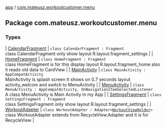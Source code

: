 [app](../index.md) / [com.mateusz.workoutcustomer.menu](./index.md)

## Package com.mateusz.workoutcustomer.menu

### Types

| [CalendarFragment](-calendar-fragment/index.md) | `class CalendarFragment : Fragment`<br>class CalendarFragment only show layout R.layout.fragment_settings |
| [HomeFragment](-home-fragment/index.md) | `class HomeFragment : Fragment`<br>class HomeFragment is for this display layout R.layout.fragment_home also it reads old data to CardView |
| [MainActivity](-main-activity/index.md) | `class MainActivity : AppCompatActivity`<br>MainActivity is splash screen It shows  on 0.7 seconds layout activity_welcom and switch to MenuActivity |
| [MenuActivity](-menu-activity/index.md) | `class MenuActivity : AppCompatActivity, OnNavigationItemSelectedListener`<br>A class MenuActivity is Main Activity in my App |
| [SettingsFragment](-settings-fragment/index.md) | `class SettingsFragment : Fragment`<br>class SettingsFragment only show layout R.layout.fragment_settings |
| [WorkoutAdapter](-workout-adapter/index.md) | `class WorkoutAdapter : Adapter<`[`WorkoutViewHolder`](-workout-adapter/-workout-view-holder/index.md)`>`<br>class WorkoutAdapter extends from RecycleView.Adapter and it is for RecycleView |

